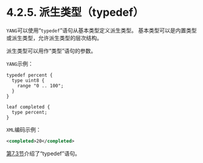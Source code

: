 # 4.2.5.  派生类型（typedef）

`YANG`可以使用“`typedef`”语句从基本类型定义派生类型。 基本类型可以是内置类型或派生类型，允许派生类型的层次结构。

派生类型可以用作“类型”语句的参数。

`YANG`示例：

```YANG
typedef percent {
  type uint8 {
    range "0 .. 100";
  }
}

leaf completed {
  type percent;
}
```

`XML`编码示例：

```xml
<completed>20</completed>
```

[第7.3节](../section-7/7.3.md)介绍了“typedef”语句。
